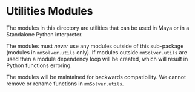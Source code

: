 # Utilities Modules

The modules in this directory are utilities that can be used in Maya
or in a Standalone Python interpreter.

The modules must *never* use any modules outside of this sub-package
(modules in `mmSolver.utils` only). If modules outside
`mmSolver.utils` are used then a module dependency loop will be
created, which will result in Python functions erroring.

The modules will be maintained for backwards compatibility. We cannot
remove or rename functions in `mmSolver.utils`.
